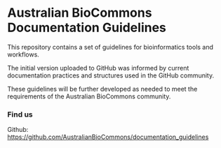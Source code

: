 # Australian BioCommons Documentation Guidelines

This repository contains a set of guidelines for bioinformatics tools and workflows. 

The initial version uploaded to GitHub was informed by current documentation practices and structures used in the GitHub community.

These guidelines will be further developed as needed to meet the requirements of the Australian BioCommons community.


### Find us

Github: https://github.com/AustralianBioCommons/documentation_guidelines

